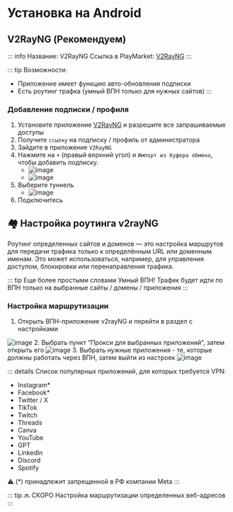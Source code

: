 # Установка на Android

## V2RayNG (Рекомендуем)

::: info Название: V2RayNG
Ссылка в PlayMarket: [V2RayNG](https://play.google.com/store/apps/details?id=com.v2ray.ang)
:::

::: tip Возможности:
- Приложение имеет функцию авто-обновления подписки
- Есть роутинг трафка (умный ВПН только для нужных сайтов)
:::

### Добавление подписки / профиля
1. Установите приложение [V2RayNG](https://play.google.com/store/apps/details?id=com.v2ray.ang) и разрешите все запрашиваемые доступы
2. Получите `ссылку` на подписку / профиль от администратора
3. Зайдите в приложение `V2RayNG`
4. Нажмите на `+` (правый верхний угол) и `Импорт из буфера обмена`, чтобы добавить подписку.
    - <img src="/images/v2rayng-install-1.webp" alt="image" style="max-width: 300px;">
    - <img src="/images/v2rayng-install-2.webp" alt="image" style="max-width: 300px;">
5. Выберите туннель
    - <img src="/images/v2rayng-install-3.webp" alt="image" style="max-width: 300px;">
6. Подключитесь


## 🏘 Настройка роутинга v2rayNG

Роутинг определенных сайтов и доменов — это настройка маршрутов для передачи трафика только к определённым URL или доменным именам. Это может использоваться, например, для управления доступом, блокировки или перенаправления трафика.

::: tip Еще более простыми словами
Умный ВПН! Трафик будет идти по ВПН только на выбранные сайты / домены / приложения
:::

### Настройка маршрутизации

1. Открыть ВПН-приложение v2rayNG и перейти в раздел с настройками
<img src="/images/v2rayng-routing-1.webp" alt="image" style="max-width: 300px;">
2. Выбрать пункт “Прокси для выбранных приложений”, затем открыть его
<img src="/images/v2rayng-routing-2.webp" alt="image" style="max-width: 300px;">
3. Выбрать нужные приложения - те, которые должны работать через ВПН, затем выйти из настроек
<img src="/images/v2rayng-routing-3.webp" alt="image" style="max-width: 300px;">

::: details Список популярных приложений, для которых требуется VPN:
- Instagram*
- Facebook*
- Twitter / X
- TikTok
- Twitch
- Threads
- Canva
- YouTube
- GPT
- LinkedIn
- Discord
- Spotify

⚠️ (*) принадлежит запрещенной в РФ компании Meta
:::

::: tip 🔜 СКОРО
Настройка маршрутизации определенных веб-адресов
:::